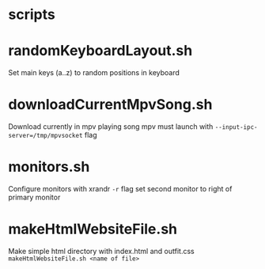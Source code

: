 # scripts

# randomKeyboardLayout.sh
Set main keys (a..z) to random positions in keyboard

# downloadCurrentMpvSong.sh
Download currently in mpv playing song
mpv must launch with `--input-ipc-server=/tmp/mpvsocket` flag

# monitors.sh
Configure monitors with xrandr
`-r` flag set second monitor to right of primary monitor

# makeHtmlWebsiteFile.sh
Make simple html directory with index.html and outfit.css
`makeHtmlWebsiteFile.sh <name of file>`
